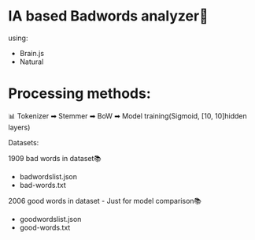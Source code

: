 # IA based Badwords analyzer🤬


using: 
- Brain.js
- Natural

# Processing methods:
📊
Tokenizer ➡ Stemmer ➡ BoW ➡ Model training(Sigmoid, [10, 10]hidden layers) 




Datasets:

1909 bad words in dataset📚
- badwordslist.json 
- bad-words.txt

2006 good words in dataset - Just for model comparison📚
- goodwordslist.json
- good-words.txt
